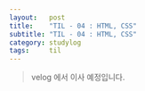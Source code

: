 ```yaml
---
layout:   post
title:    "TIL - 04 : HTML, CSS"
subtitle: "TIL - 04 : HTML, CSS"
category: studylog
tags:     til
---
```


> velog 에서 이사 예정입니다.